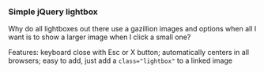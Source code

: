 ### Simple jQuery lightbox

Why do all lightboxes out there use a gazillion images and options when all I want is to show a larger image when I click a small one?

Features: keyboard close with Esc or X button; automatically centers in all browsers; easy to add, just add a <code>class="lightbox"</code> to a linked image